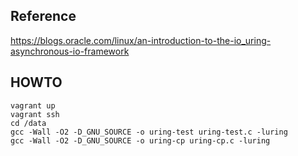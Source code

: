 ## Reference
https://blogs.oracle.com/linux/an-introduction-to-the-io_uring-asynchronous-io-framework

## HOWTO

    vagrant up
    vagrant ssh
    cd /data
    gcc -Wall -O2 -D_GNU_SOURCE -o uring-test uring-test.c -luring
    gcc -Wall -O2 -D_GNU_SOURCE -o uring-cp uring-cp.c -luring